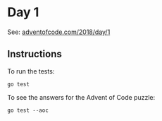 # Day 1

See: [adventofcode.com/2018/day/1](https://adventofcode.com/2018/day/1)

## Instructions

To run the tests:

```
go test
```

To see the answers for the Advent of Code puzzle:

```
go test --aoc
```
